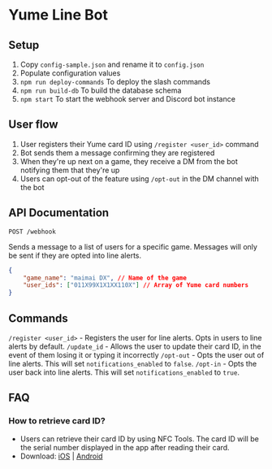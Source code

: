 # Yume Line Bot

## Setup
1. Copy `config-sample.json` and rename it to `config.json`
2. Populate configuration values
3. `npm run deploy-commands` To deploy the slash commands
4. `npm run build-db` To build the database schema
5. `npm start` To start the webhook server and Discord bot instance

## User flow
1. User registers their Yume card ID using `/register <user_id>` command
2. Bot sends them a message confirming they are registered
3. When they're up next on a game, they receive a DM from the bot notifying them that they're up
4. Users can opt-out of the feature using `/opt-out` in the DM channel with the bot

## API Documentation
`POST /webhook`

Sends a message to a list of users for a specific game. Messages will only be sent if they are opted into line alerts.
```json
{
    "game_name": "maimai DX", // Name of the game
    "user_ids": ["011X99X1X1XX110X"] // Array of Yume card numbers
}
```
## Commands
`/register <user_id>` - Registers the user for line alerts. Opts in users to line alerts by default.
`/update_id` - Allows the user to update their card ID, in the event of them losing it or typing it incorrectly
`/opt-out` - Opts the user out of line alerts. This will set `notifications_enabled` to `false`.
`/opt-in` - Opts the user back into line alerts. This will set `notifications_enabled` to `true`.

## FAQ
### How to retrieve card ID?
- Users can retrieve their card ID by using NFC Tools. The card ID will be the serial number displayed in the app after reading their card.
- Download: [iOS](https://apps.apple.com/us/app/nfc-tools/id1252962749) | [Android](https://play.google.com/store/apps/details?id=com.wakdev.wdnfc)